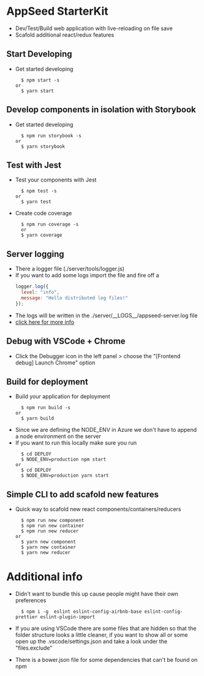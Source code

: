 # AppSeed StarterKit

- Dev/Test/Build web application with live-reloading on file save
- Scafold additional react/redux features

## Start Developing

- Get started developing

  ```
    $ npm start -s
  or
    $ yarn start
  ```

## Develop components in isolation with Storybook

- Get started developing

  ```
    $ npm run storybook -s
  or
    $ yarn storybook
  ```

## Test with Jest

- Test your components with Jest
  ```text
    $ npm test -s
  or
    $ yarn test
  ```
- Create code coverage

  ```text
    $ npm run coverage -s
    or
    $ yarn coverage
  ```

## Server logging

- There a logger file (./server/tools/logger.js)
- If you want to add some logs import the file and fire off a
  ```js
  logger.log({
    level: "info",
    message: "Hello distributed log files!"
  });
  ```
- The logs will be written in the ./server/\_\_LOGS\_\_/appseed-server.log file
- [click here for more info](https://github.com/winstonjs/winston)

## Debug with VSCode + Chrome

- Click the Debugger icon in the left panel > choose the "[Frontend debug] Launch Chrome" option

## Build for deployment

- Build your application for deployment
  ```
    $ npm run build -s
  or
    $ yarn build
  ```
- Since we are defining the NODE_ENV in Azure we don't have to append a node environment on the server
- If you want to run this locally make sure you run
  ```
    $ cd DEPLOY
    $ NODE_ENV=production npm start
  or
    $ cd DEPLOY
    $ NODE_ENV=production yarn start
  ```

## Simple CLI to add scafold new features

- Quick way to scafold new react components/containers/reducers

  ```
    $ npm run new component
    $ npm run new container
    $ npm run new reducer
  or
    $ yarn new component
    $ yarn new container
    $ yarn new reducer
  ```

# Additional info

- Didn't want to bundle this up cause people might have their own preferences

  ```text
    $ npm i -g  eslint eslint-config-airbnb-base eslint-config-prettier eslint-plugin-import
  ```

- If you are using VSCode there are some files that are hidden so that the folder structure looks a little cleaner, if you want to show all or some open up the .vscode/settings.json and take a look under the "files.exclude"

- There is a bower.json file for some dependencies that can't be found on npm
